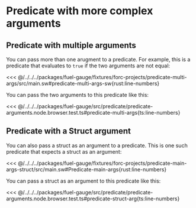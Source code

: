 # Predicate with more complex arguments

## Predicate with multiple arguments

You can pass more than one arugment to a predicate. For example, this is a predicate that evaluates to `true` if the two arguments are not equal:

<<< @/../../../packages/fuel-gauge/fixtures/forc-projects/predicate-multi-args/src/main.sw#predicate-multi-args-sw{rust:line-numbers}

You can pass the two arguments to this predicate like this:

<<< @/../../../packages/fuel-gauge/src/predicate/predicate-arguments.node.browser.test.ts#predicate-multi-args{ts:line-numbers}

## Predicate with a Struct argument

You can also pass a struct as an argument to a predicate. This is one such predicate that expects a struct as an argument:

<<< @/../../../packages/fuel-gauge/fixtures/forc-projects/predicate-main-args-struct/src/main.sw#Predicate-main-args{rust:line-numbers}

You can pass a struct as an argument to this predicate like this:

<<< @/../../../packages/fuel-gauge/src/predicate/predicate-arguments.node.browser.test.ts#predicate-struct-arg{ts:line-numbers}
